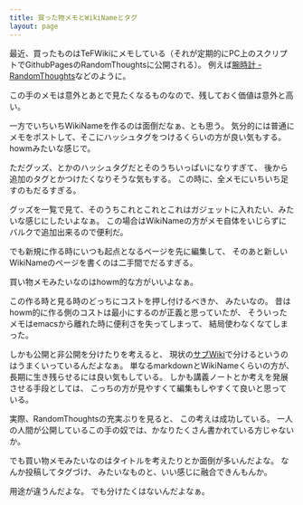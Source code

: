 ```yaml
---
title: 買った物メモとWikiNameとタグ
layout: page
---
```

最近、買ったものはTeFWikiにメモしている（それが定期的にPC上のスクリプトでGithubPagesのRandomThoughtsに公開される）。
例えば[腕時計 - RandomThoughts](https://karino2.github.io/RandomThoughts/%E8%85%95%E6%99%82%E8%A8%88)などのように。

この手のメモは意外とあとで見たくなるものなので、残しておく価値は意外と高い。

一方でいちいちWikiNameを作るのは面倒だなぁ、とも思う。
気分的には普通にメモをポストして、そこにハッシュタグをつけるくらいの方が良い気もする。
howmみたいな感じで。

ただグッズ、とかのハッシュタグだとそのうちいっぱいになりすぎて、
後から追加のタグとかつけたくなりそうな気もする。
この時に、全メモにいちいち足すのもだるすぎる。

グッズを一覧で見て、そのうちこれとこれとこれはガジェットに入れたい、みたいな感じにしたいよなぁ。
この場合はWikiNameの方がメモ自体をいじらずにバルクで追加出来るので便利だ。

でも新規に作る時にいつも起点となるページを先に編集して、
そのあと新しいWikiNameのページを書くのは二手間でだるすぎる。

買い物メモみたいなのはhowm的な方がいいよなぁ。

この作る時と見る時のどっちにコストを押し付けるべきか、
みたいなの。
昔はhowm的に作る側のコストは最小にするのが正義と思っていたが、
そういったメモはemacsから離れた時に便利さを失ってしまって、
結局使わなくなてしまった。

しかも公開と非公開を分けたりを考えると、
現状の[サブWiki](https://karino2.github.io/RandomThoughts/%E3%82%B5%E3%83%96Wiki)で分けるというのはうまくいっているんだよなぁ。
単なるmarkdownとWikiNameくらいの方が、
長期に生き残らせるには良い気もしている。
しかも講義ノートとか考えを発展させる手段としては、
こっちの方が見やすくて編集もしやすくて良いと思っている。

実際、RandomThoughtsの充実ぶりを見ると、
この考えは成功している。
一人の人間が公開しているこの手の奴では、かなりたくさん書かれている方じゃないか。

でも買い物メモみたいなのはタイトルを考えたりとか面倒が多いんだよな。
なんか投稿してタグづけ、
みたいなものと、いい感じに融合できんもんか。

用途が違うんだよな。
でも分けたくはないんだよなぁ。